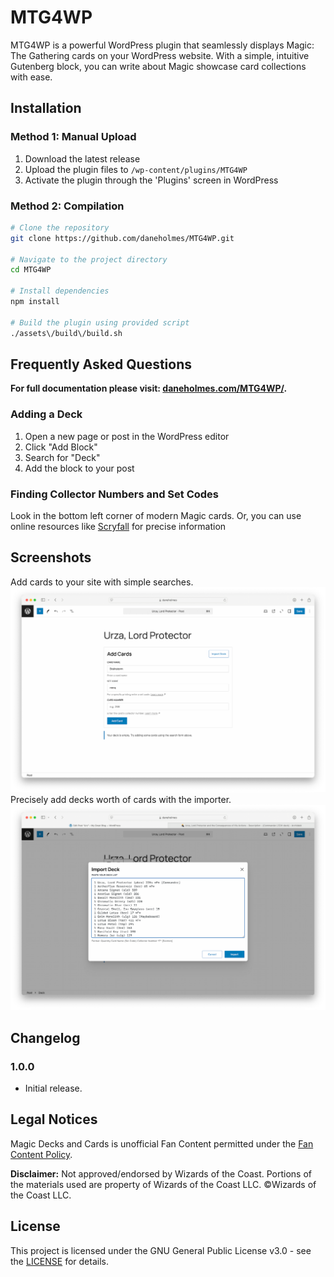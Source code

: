 # MTG4WP

MTG4WP is a powerful WordPress plugin that seamlessly displays Magic: The Gathering cards on your WordPress website. With a simple, intuitive Gutenberg block, you can write about Magic showcase card collections with ease.

## Installation

### Method 1: Manual Upload
1. Download the latest release
2. Upload the plugin files to `/wp-content/plugins/MTG4WP`
3. Activate the plugin through the 'Plugins' screen in WordPress

### Method 2: Compilation
```zsh
# Clone the repository
git clone https://github.com/daneholmes/MTG4WP.git

# Navigate to the project directory
cd MTG4WP

# Install dependencies
npm install

# Build the plugin using provided script
./assets\/build\/build.sh
```

## Frequently Asked Questions

**For full documentation please visit: [daneholmes.com/MTG4WP/](https://daneholmes.com/MTG4WP/).**

### Adding a Deck
1. Open a new page or post in the WordPress editor
2. Click "Add Block"
3. Search for "Deck"
4. Add the block to your post

### Finding Collector Numbers and Set Codes
Look in the bottom left corner of modern Magic cards. Or, you can use online resources like [Scryfall](https://scryfall.com) for precise information

## Screenshots
Add cards to your site with simple searches.
![image](assets/images/screenshot-1.png)
Precisely add decks worth of cards with the importer.
![image](assets/images/screenshot-2.png)

## Changelog

### 1.0.0
- Initial release.

## Legal Notices

Magic Decks and Cards is unofficial Fan Content permitted under the [Fan Content Policy](https://company.wizards.com/en/legal/fancontentpolicy). 

**Disclaimer:** Not approved/endorsed by Wizards of the Coast. Portions of the materials used are property of Wizards of the Coast LLC. ©Wizards of the Coast LLC.

## License

This project is licensed under the GNU General Public License v3.0 - see the [LICENSE](https://www.gnu.org/licenses/gpl-3.0.html) for details.
